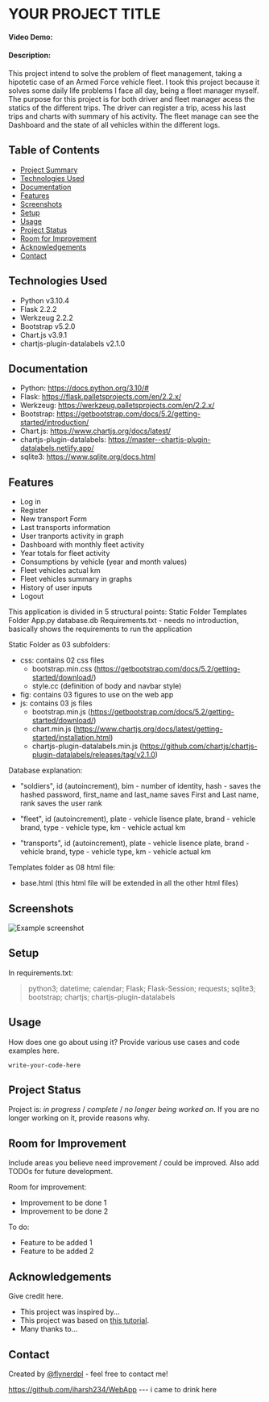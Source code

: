 # YOUR PROJECT TITLE
#### Video Demo:  <URL HERE>
#### Description:
This project intend to solve the problem of fleet management, taking a hipotetic case of an Armed Force vehicle fleet. I took this project because it solves some daily life problems I face all day, being a fleet manager myself.
The purpose for this project is for both driver and fleet manager acess the statics of the different trips.
The driver can register a trip, acess his last trips and charts with summary of his activity. The fleet manage can see the Dashboard and the state of all vehicles within the different logs.


## Table of Contents
* [Project Summary](#your-project-title)
* [Technologies Used](#technologies-used)
* [Documentation](#documentation)
* [Features](#features)
* [Screenshots](#screenshots)
* [Setup](#setup)
* [Usage](#usage)
* [Project Status](#project-status)
* [Room for Improvement](#room-for-improvement)
* [Acknowledgements](#acknowledgements)
* [Contact](#contact)
<!-- * [License](#license) -->

## Technologies Used
- Python v3.10.4
- Flask 2.2.2
- Werkzeug 2.2.2
- Bootstrap  v5.2.0
- Chart.js v3.9.1
- chartjs-plugin-datalabels v2.1.0

## Documentation
- Python: https://docs.python.org/3.10/#
- Flask: https://flask.palletsprojects.com/en/2.2.x/
- Werkzeug: https://werkzeug.palletsprojects.com/en/2.2.x/
- Bootstrap: https://getbootstrap.com/docs/5.2/getting-started/introduction/
- Chart.js: https://www.chartjs.org/docs/latest/
- chartjs-plugin-datalabels: https://master--chartjs-plugin-datalabels.netlify.app/
- sqlite3: https://www.sqlite.org/docs.html

## Features
- Log in
- Register
- New transport Form
- Last transports information
- User tranports activity in graph
- Dashboard with monthly fleet activity
- Year totals for fleet activity
- Consumptions by vehicle (year and month values)
- Fleet vehicles actual km
- Fleet vehicles summary in graphs
- History of user inputs
- Logout



This application is divided in 5 structural points:
Static Folder
Templates Folder
App.py
database.db 
Requirements.txt - needs no introduction, basically shows the requirements to run the application

Static Folder as 03 subfolders:
  - css: contains 02 css files
      - bootstrap.min.css (https://getbootstrap.com/docs/5.2/getting-started/download/)
      - style.cc (definition of body and navbar style)
  - fig: contains 03 figures to use on the web app
  - js: contains 03 js files
      - bootstrap.min.js (https://getbootstrap.com/docs/5.2/getting-started/download/)
      - chart.min.js (https://www.chartjs.org/docs/latest/getting-started/installation.html)
      - chartjs-plugin-datalabels.min.js (https://github.com/chartjs/chartjs-plugin-datalabels/releases/tag/v2.1.0)
      
Database explanation:
  - "soldiers", id (autoincrement),
                bim - number of identity, 
                hash - saves the hashed password, 
                first_name and last_name saves First and Last name,
                rank saves the user rank
 
  - "fleet", id (autoincrement),
             plate - vehicle lisence plate, 
             brand - vehicle brand, 
             type - vehicle type, 
             km - vehicle actual km

  - "transports", id (autoincrement),
                  plate - vehicle lisence plate, 
                  brand - vehicle brand, 
                  type - vehicle type, 
                  km - vehicle actual km
                      

Templates folder as 08 html file:
  - base.html (this html file will be extended in all the other html files)
  
      














## Screenshots
![Example screenshot](./img/screenshot.png)
<!-- If you have screenshots you'd like to share, include them here. -->


## Setup
In requirements.txt: 
>python3;
datetime;
calendar;
Flask;
Flask-Session;
requests;
sqlite3;
bootstrap;
chartjs;
chartjs-plugin-datalabels


## Usage
How does one go about using it?
Provide various use cases and code examples here.

`write-your-code-here`


## Project Status
Project is: _in progress_ / _complete_ / _no longer being worked on_. If you are no longer working on it, provide reasons why.


## Room for Improvement
Include areas you believe need improvement / could be improved. Also add TODOs for future development.

Room for improvement:
- Improvement to be done 1
- Improvement to be done 2

To do:
- Feature to be added 1
- Feature to be added 2


## Acknowledgements
Give credit here.
- This project was inspired by...
- This project was based on [this tutorial](https://www.example.com).
- Many thanks to...


## Contact
Created by [@flynerdpl](https://www.flynerd.pl/) - feel free to contact me!

https://github.com/iharsh234/WebApp --- i came to drink here
<!-- Optional -->
<!-- ## License -->
<!-- This project is open source and available under the [... License](). -->

<!-- You don't have to include all sections - just the one's relevant to your project -->
